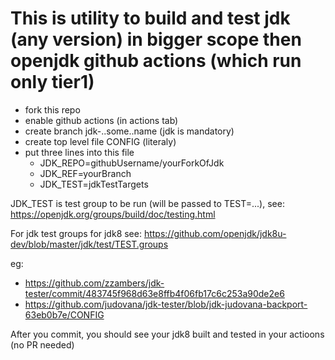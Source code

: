 # This is utility to build and test jdk (any version) in bigger scope then openjdk github actions (which run only tier1)

 * fork this repo
 * enable github actions (in actions tab)
 * create branch jdk-..some..name (jdk is mandatory)
 * create top level file CONFIG (literaly)
 * put three lines into this file
   * JDK_REPO=githubUsername/yourForkOfJdk
   * JDK_REF=yourBranch
   * JDK_TEST=jdkTestTargets

JDK_TEST is test group to be run (will be passed to TEST=...), see:
https://openjdk.org/groups/build/doc/testing.html

For jdk test groups for jdk8 see:
https://github.com/openjdk/jdk8u-dev/blob/master/jdk/test/TEST.groups

eg:
 * https://github.com/zzambers/jdk-tester/commit/483745f968d63e8ffb4f06fb17c6c253a90de2e6
 * https://github.com/judovana/jdk-tester/blob/jdk-judovana-backport-63eb0b7e/CONFIG

After you commit, you should see your jdk8 built and tested in your actioons (no PR needed)
